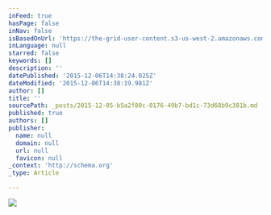 ```yaml
---
inFeed: true
hasPage: false
inNav: false
isBasedOnUrl: 'https://the-grid-user-content.s3-us-west-2.amazonaws.com/d93b44a3-0669-46d6-9483-a87bfeb9a8ff.png'
inLanguage: null
starred: false
keywords: []
description: ''
datePublished: '2015-12-06T14:38:24.025Z'
dateModified: '2015-12-06T14:38:19.981Z'
author: []
title: ''
sourcePath: _posts/2015-12-05-b5a2f80c-0176-49b7-bd1c-73d68b9c381b.md
published: true
authors: []
publisher:
  name: null
  domain: null
  url: null
  favicon: null
_context: 'http://schema.org'
_type: Article

---
```

![](https://s3-us-west-2.amazonaws.com/the-grid-img/p/97afe70985ca16cf1d3ea85cedea8251c8caa821.png)